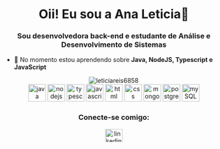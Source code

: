 
<h1 align="center">Oii! Eu sou a Ana Leticia👋</h1>

<h3 align="center">Sou desenvolvedora back-end e estudante de Análise e Desenvolvimento de Sistemas</h3>

 
 - 🌱 No momento estou aprendendo sobre **Java, NodeJS, Typescript e JavaScript**


<div align="center">
 <img src="https://github-readme-stats.vercel.app/api/top-langs?username=leticiareis6858&show_icons=true&theme=synthwave&locale=en&layout=compact" alt="leticiareis6858"/>
 </div>
 
<div align="center"> 
<a><img src="https://cdn.jsdelivr.net/gh/devicons/devicon/icons/java/java-original-wordmark.svg" alt="java" width="40" height="40"/></a>
<a><img src="https://cdn.jsdelivr.net/gh/devicons/devicon/icons/nodejs/nodejs-original.svg" alt="nodejs" width="40" height="40"/></a>
<a><img src="https://cdn.jsdelivr.net/gh/devicons/devicon/icons/typescript/typescript-original.svg" alt="typescript" width="40" height="40"/></a> 
<a><img src="https://cdn.jsdelivr.net/gh/devicons/devicon/icons/javascript/javascript-plain.svg" alt="javascript" width="40" height="40"/></a>
<a><img src="https://cdn.jsdelivr.net/gh/devicons/devicon/icons/html5/html5-original-wordmark.svg" alt="html" width="40" height="40" /></a>
<a><img src="https://cdn.jsdelivr.net/gh/devicons/devicon/icons/css3/css3-original-wordmark.svg" alt="css" width="40" height="40"/></a>
<a><img src="https://cdn.jsdelivr.net/gh/devicons/devicon/icons/mongodb/mongodb-original.svg" alt="mongoDB" width="40" height="40"/></a>
<a><img src="https://cdn.jsdelivr.net/gh/devicons/devicon/icons/postgresql/postgresql-original.svg" alt="postgreSQL" width="40" height="40"/></a>
<a><img src="https://cdn.jsdelivr.net/gh/devicons/devicon/icons/mysql/mysql-original.svg" alt="mySQL" width="40" height="40"/></a>           
</div>
 
<div align="center">
<h3>Conecte-se comigo:</h3>
<p>
<a href="https://linkedin.com/in/analeticia6858" target="blank"><img align="center" src="https://raw.githubusercontent.com/rahuldkjain/github-profile-readme-generator/master/src/images/icons/Social/linked-in-alt.svg" alt="linkedin" height="30" width="40" /></a>
</p>
</div>

